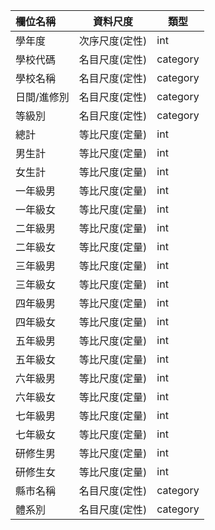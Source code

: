 |欄位名稱|資料尺度|類型|
|:-------------|----------|----------|
|學年度|次序尺度(定性)|int|
|學校代碼|名目尺度(定性)|category|
|學校名稱|名目尺度(定性)|category|
|日間/進修別|名目尺度(定性)|category|
|等級別|名目尺度(定性)|category|
|總計|等比尺度(定量)|int|
|男生計|等比尺度(定量)|int|
|女生計|等比尺度(定量)|int|
|一年級男|等比尺度(定量)|int|
|一年級女|等比尺度(定量)|int|
|二年級男|等比尺度(定量)|int|
|二年級女|等比尺度(定量)|int|
|三年級男|等比尺度(定量)|int|
|三年級女|等比尺度(定量)|int|
|四年級男|等比尺度(定量)|int|
|四年級女|等比尺度(定量)|int|
|五年級男|等比尺度(定量)|int|
|五年級女|等比尺度(定量)|int|
|六年級男|等比尺度(定量)|int|
|六年級女|等比尺度(定量)|int|
|七年級男|等比尺度(定量)|int|
|七年級女|等比尺度(定量)|int|
|研修生男|等比尺度(定量)|int|
|研修生女|等比尺度(定量)|int|
|縣市名稱|名目尺度(定性)|category|
|體系別|名目尺度(定性)|category|
